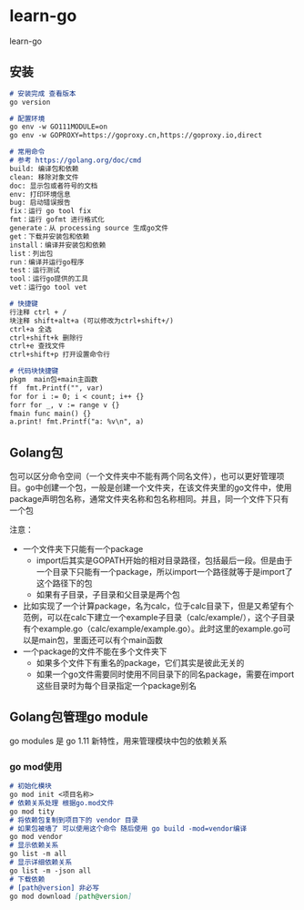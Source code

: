 # learn-go
learn-go

## 安装
```markdown
# 安装完成 查看版本
go version

# 配置环境
go env -w GO111MODULE=on 
go env -w GOPROXY=https://goproxy.cn,https://goproxy.io,direct

# 常用命令
# 参考 https://golang.org/doc/cmd
build: 编译包和依赖
clean: 移除对象文件
doc: 显示包或者符号的文档
env: 打印环境信息
bug: 启动错误报告
fix：运行 go tool fix
fmt：运行 gofmt 进行格式化
generate：从 processing source 生成go文件
get：下载并安装包和依赖
install：编译并安装包和依赖
list：列出包
run：编译并运行go程序
test：运行测试
tool：运行go提供的工具
vet：运行go tool vet

# 快捷键
行注释 ctrl + /
块注释 shift+alt+a (可以修改为ctrl+shift+/)
ctrl+a 全选
ctrl+shift+k 删除行
ctrl+e 查找文件
ctrl+shift+p 打开设置命令行

# 代码块快捷键
pkgm  main包+main主函数
ff  fmt.Printf("", var)
for for i := 0; i < count; i++ {}
forr for _, v := range v {}
fmain func main() {}
a.print! fmt.Printf("a: %v\n", a)
```

## Golang包

包可以区分命令空间（一个文件夹中不能有两个同名文件），也可以更好管理项目。go中创建一个包，一般是创建一个文件夹，在该文件夹里的go文件中，使用package声明包名称，通常文件夹名称和包名称相同。并且，同一个文件下只有一个包

注意：

* 一个文件夹下只能有一个package
  * import后其实是GOPATH开始的相对目录路径，包括最后一段。但是由于一个目录下只能有一个package，所以import一个路径就等于是import了这个路径下的包
  * 如果有子目录，子目录和父目录是两个包
* 比如实现了一个计算package，名为calc，位于calc目录下，但是又希望有个范例，可以在calc下建立一个example子目录（calc/example/），这个子目录有个example.go（calc/example/example.go）。此时这里的example.go可以是main包，里面还可以有个main函数
* 一个package的文件不能在多个文件夹下
  * 如果多个文件下有重名的package，它们其实是彼此无关的
  * 如果一个go文件需要同时使用不同目录下的同名package，需要在import这些目录时为每个目录指定一个package别名

## Golang包管理go module

go modules 是 go 1.11 新特性，用来管理模块中包的依赖关系

### go mod使用

```markdown
# 初始化模块
go mod init <项目名称>
# 依赖关系处理 根据go.mod文件 
go mod tity
# 将依赖包复制到项目下的 vendor 目录
# 如果包被墙了 可以使用这个命令 随后使用 go build -mod=vendor编译
go mod vendor
# 显示依赖关系
go list -m all
# 显示详细依赖关系 
go list -m -json all
# 下载依赖 
# [path@version] 非必写
go mod download [path@version]
```

